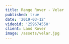 ```yaml
---
title: Range Rover - Velar
published: true
date: '2019-03-12'
videoid: '259674550'
client: Land Rover
image: /assets/velar.jpg
---
```


